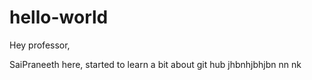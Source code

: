 # hello-world

Hey professor,

SaiPraneeth here, started to learn a bit about git hub
jhbnhjbhjbn nn nk
